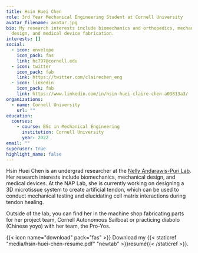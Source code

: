 ```yaml
---
title: Hsin Huei Chen
role: 3rd Year Mechanical Engineering Student at Cornell University
avatar_filename: avatar.jpg
bio: My research interests include biomechanics and orthopedics, mechanical
  design, and medical device fabrication.
interests: []
social:
  - icon: envelope
    icon_pack: fas
    link: hc797@cornell.edu
  - icon: twitter
    icon_pack: fab
    link: https://twitter.com/clairechen_eng
  - icon: linkedin
    icon_pack: fab
    link: https://www.linkedin.com/in/hsin-huei-claire-chen-a03813a3/
organizations:
  - name: Cornell University
    url: ""
education:
  courses:
    - course: BSc in Mechanical Engineering
      institution: Cornell University
      year: 2022
email: ""
superuser: true
highlight_name: false
---
```

Hsin Huei Chen is an undergrad researcher at the [Nelly Andarawis-Puri Lab](https://andarawispurilab.mae.cornell.edu/). Her research interests include biomechanics, mechanical design, and medical devices. At the NAP Lab, she is currently working on designing a 3D microtissue system to create artificial tendon, which can be used to conduct mechanical testing and elucidating cell matrix interactions during tendon healing. 

Outside of the lab, you can find her in the machine shop fabricating parts for her project team, Cornell Autonomous Sailboat or practicing diabolo (Chinese yoyo) with her team, the Pro-Yos. 

{{< icon name="download" pack="fas" >}} Download my {{< staticref "media/hsin-huei-chen-resume.pdf" "newtab" >}}resumé{{< /staticref >}}.
